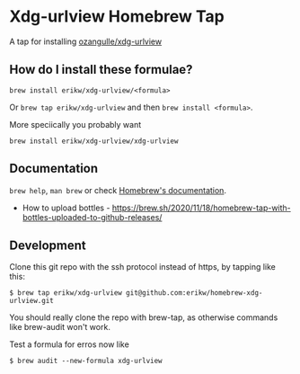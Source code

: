# Xdg-urlview Homebrew Tap
A tap for installing [ozangulle/xdg-urlview](https://github.com/ozangulle/xdg-urlview)

## How do I install these formulae?
`brew install erikw/xdg-urlview/<formula>`

Or `brew tap erikw/xdg-urlview` and then `brew install <formula>`.

More speciically you probably want

`brew install erikw/xdg-urlview/xdg-urlview`

## Documentation
`brew help`, `man brew` or check [Homebrew's documentation](https://docs.brew.sh).

* How to upload bottles - https://brew.sh/2020/11/18/homebrew-tap-with-bottles-uploaded-to-github-releases/


## Development
Clone this git repo with the ssh protocol instead of https, by tapping like this:
```console
$ brew tap erikw/xdg-urlview git@github.com:erikw/homebrew-xdg-urlview.git
```

You should really clone the repo with brew-tap, as otherwise commands like brew-audit won't work.

Test a formula for erros now like

```console
$ brew audit --new-formula xdg-urlview
```
